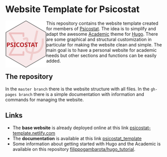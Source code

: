# Website Template for Psicostat

<img src="img/Psicostat_Hex.svg" width="130" align="left" />

This repository contains the website template created for members of [Psicostat](https://psicostat-template.netlify.com/). The idea is to simplify and adapt the awesome [Academic](https://sourcethemes.com/academic/) theme for [Hugo](https://gohugo.io/). There are some graphical and structural customization in particular for making the website clean and simple. The main goal is to have a personal website for academic needs but other sections and functions can be easily added.

## The repository

In the `master branch` there is the website structure with all files. In the `gh-pages branch` there is a simple documentation with information and commands for managing the website.

## Links

* The **base website** is already deployed online at this link [psicostat-template.netlify.com](https://psicostat-template.netlify.com)
* The **documentation** is available at this link [psicostat_template](https://filippogambarota.github.io/psicostat_template/)
* Some information about getting started with Hugo and the Academic is available on this repository [filippogambarota/hugo_tutorial](https://github.com/filippogambarota/hugo_tutorial).